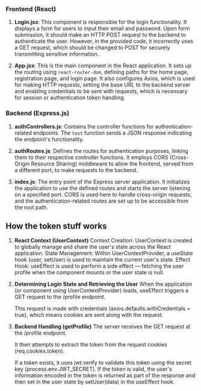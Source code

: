 ### Frontend (React)

1. **Login.jsx**: 
   This component is responsible for the login functionality. It displays a form for users to input their email and password. Upon form submission, it should make an HTTP POST request to the backend to authenticate the user. However, in the provided code, it incorrectly uses a GET request, which should be changed to POST for securely transmitting sensitive information.

2. **App.jsx**: 
   This is the main component in the React application. It sets up the routing using `react-router-dom`, defining paths for the home page, registration page, and login page. It also configures Axios, which is used for making HTTP requests, setting the base URL to the backend server and enabling credentials to be sent with requests, which is necessary for session or authentication token handling.

### Backend (Express.js)

1. **authControllers.js**: 
   Contains the controller functions for authentication-related endpoints. The `test` function sends a JSON response indicating the endpoint's functionality. 

2. **authRoutes.js**: 
   Defines the routes for authentication purposes, linking them to their respective controller functions. It employs CORS (Cross-Origin Resource Sharing) middleware to allow the frontend, served from a different port, to make requests to the backend.

3. **index.js**: 
   The entry point of the Express server application. It initializes the application to use the defined routes and starts the server listening on a specified port. CORS is used here to handle cross-origin requests, and the authentication-related routes are set up to be accessible from the root path.

## How the token stuff works
1. **React Context (UserContext)**
   Context Creation: UserContext is created to globally manage and share the user's state across the React application.
   State Management: Within UserContextProvider, a useState hook (user, setUser) is used to maintain the current user's state.
   Effect Hook: useEffect is used to perform a side effect — fetching the user profile when the component mounts or the user state is null.
   
2. **Determining Login State and Retrieving the User**
   When the application (or component using UserContextProvider) loads, useEffect triggers a GET request to the /profile endpoint.
   
   This request is made with credentials (axios.defaults.withCredentials = true), which means cookies are sent along with the request.
3. **Backend Handling (getProfile)**
   The server receives the GET request at the /profile endpoint.
   
   It then attempts to extract the token from the request cookies (req.cookies.token).
   
   If a token exists, it uses jwt.verify to validate this token using the secret key (process.env.JWT_SECRET).
   If the token is valid, the user's information encoded in the token is returned as part of the response and then set in the user state by setUser(data) in the useEffect hook.